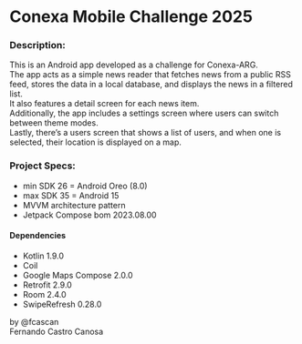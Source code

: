 # Conexa Mobile Challenge 2025 #

### Description: ###
This is an Android app developed as a challenge for Conexa-ARG.     
The app acts as a simple news reader that fetches news from a public RSS feed, stores the data in a local database, and displays the news in a filtered list.          
It also features a detail screen for each news item.     
Additionally, the app includes a settings screen where users can switch between theme modes.     
Lastly, there’s a users screen that shows a list of users, and when one is selected, their location is displayed on a map.    
    
### Project Specs: ###
* min SDK 26 = Android Oreo (8.0)
* max SDK 35 = Android 15
* MVVM architecture pattern
* Jetpack Compose bom 2023.08.00
     
#### Dependencies ####
* Kotlin 1.9.0
* Coil
* Google Maps Compose 2.0.0
* Retrofit 2.9.0
* Room 2.4.0
* SwipeRefresh 0.28.0

by @fcascan     
Fernando Castro Canosa
